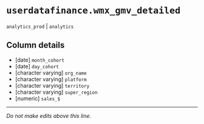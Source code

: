 # `userdatafinance.wmx_gmv_detailed`
`analytics_prod` | `analytics`

## Column details
* [date]      `month_cohort`
* [date]      `day_cohort`
* [character varying] `org_name`
* [character varying] `platform`
* [character varying] `territory`
* [character varying] `super_region`
* [numeric]   `sales_$`

-------------------------------------------------------------------------------
*Do not make edits above this line.*
